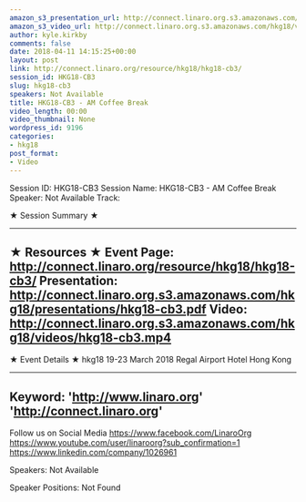 ```yaml
---
amazon_s3_presentation_url: http://connect.linaro.org.s3.amazonaws.com/hkg18/presentations/hkg18-cb3.pdf
amazon_s3_video_url: http://connect.linaro.org.s3.amazonaws.com/hkg18/videos/hkg18-cb3.mp4
author: kyle.kirkby
comments: false
date: 2018-04-11 14:15:25+00:00
layout: post
link: http://connect.linaro.org/resource/hkg18/hkg18-cb3/
session_id: HKG18-CB3
slug: hkg18-cb3
speakers: Not Available
title: HKG18-CB3 - AM Coffee Break
video_length: 00:00
video_thumbnail: None
wordpress_id: 9196
categories:
- hkg18
post_format:
- Video
---
```


Session ID: HKG18-CB3
Session Name: HKG18-CB3 - AM Coffee Break
Speaker: Not Available
Track: 


★ Session Summary ★

---------------------------------------------------
★ Resources ★
Event Page: http://connect.linaro.org/resource/hkg18/hkg18-cb3/
Presentation: http://connect.linaro.org.s3.amazonaws.com/hkg18/presentations/hkg18-cb3.pdf
Video: http://connect.linaro.org.s3.amazonaws.com/hkg18/videos/hkg18-cb3.mp4
 ---------------------------------------------------
★ Event Details ★
hkg18
19-23 March 2018 
Regal Airport Hotel Hong Kong

---------------------------------------------------
Keyword: 
'http://www.linaro.org'
'http://connect.linaro.org'
---------------------------------------------------
Follow us on Social Media
https://www.facebook.com/LinaroOrg
https://www.youtube.com/user/linaroorg?sub_confirmation=1
https://www.linkedin.com/company/1026961

Speakers: Not Available

Speaker Positions: Not Found



